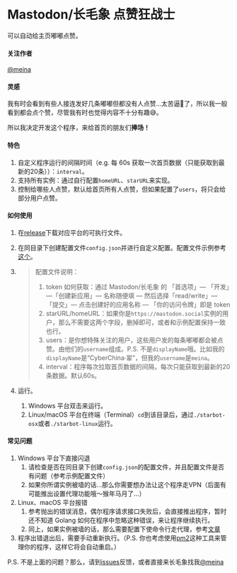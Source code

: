 # Mastodon/长毛象 点赞狂战士

可以自动给主页嘟嘟点赞。


#### 关注作者

[@meina](https://mastodon.social/web/accounts/849118)



#### 灵感

我有时会看到有些人接连发好几条嘟嘟但都没有人点赞...太苦逼🥺了，所以我一般看到都会点个赞，尽管我有时也觉得内容不十分有趣:sweat_smile:。

所以我决定开发这个程序，来给首页的朋友们**捧场！**



#### 特色

1. 自定义程序运行的间隔时间（e.g. 每 60s 获取一次首页数据（只能获取到最新的20条））：`interval`。
2. 支持所有实例：通过自行配置`homeURL`、`starURL`来实现。
3. 控制给哪些人点赞，默认给首页所有人点赞，但如果配置了`users`，将只会给部分用户点赞。



#### 如何使用

1. 在[release](https://github.com/falkaa/mastodon_star_bot/releases)下载对应平台的可执行文件。

2. 在同目录下创建配置文件`config.json`并进行自定义配置。配置文件示例参考[这个](https://github.com/falkaa/mastodon_star_bot/blob/master/config.json)。

3. > 配置文件说明：
   >
   > 1. token 如何获取：通过 Mastodon/长毛象 的 「首选项」— 「开发」—「创建新应用」— 名称随便填 — 然后选择「read/write」— 「提交」— 点击创建好的应用名称 — 「你的访问令牌」即是 token
   > 2. starURL/homeURL：如果你是`https://mastodon.social`实例的用户，那么不需要这两个字段，删掉即可，或者和示例配置保持一致也行。
   > 3. users：是你想特殊关注的用户，这些用户发的每条嘟嘟都会被点赞。由他们的`username`组成。P.S. 不是`displayName`哦。比如我的`displayName`是“CyberChina‧翠”，但我的`username`是`meina`。
   > 4. interval：程序每次拉取首页数据的间隔，每次只能获取到最新的20条数据。默认60s。

4. 运行。

   1. Windows 平台双击来运行。
   2. Linux/macOS 平台在终端（Terminal）`cd`到该目录后，通过`./starbot-osx`或者`./starbot-linux`运行。

#### 常见问题

1. Windows 平台下直接闪退
   1. 请检查是否在同目录下创建`config.json`的配置文件，并且配置文件是否有问题（参考示例配置文件）
   2. 如果你所谓实例被墙的话...那么你需要想办法让这个程序走VPN（后面有可能推出设置代理功能哦～猴年马月了...）
2. Linux、macOS 平台报错
   1. 参考抛出的错误消息，偶尔程序请求接口失败后，会直接推出程序，暂时还不知道 Golang 如何在程序中忽略这种错误，来让程序继续执行。
   2. 同上，如果实例被墙的话，那么需要配置下使命令行走代理，参考[文章](https://zhuanlan.zhihu.com/p/46973701)
3. 程序出错退出后，需要手动重新执行。（P.S. 你也考虑使用[pm2](https://pm2.keymetrics.io/)这种工具来管理你的程序，这样它将会自动重启。）
   
P.S. 不是上面的问题？那么，请到[issues](https://github.com/falkaa/mastodon_star_bot/issues)反馈，或者直接来长毛象找我[@meina](https://mastodon.social/web/accounts/849118)
